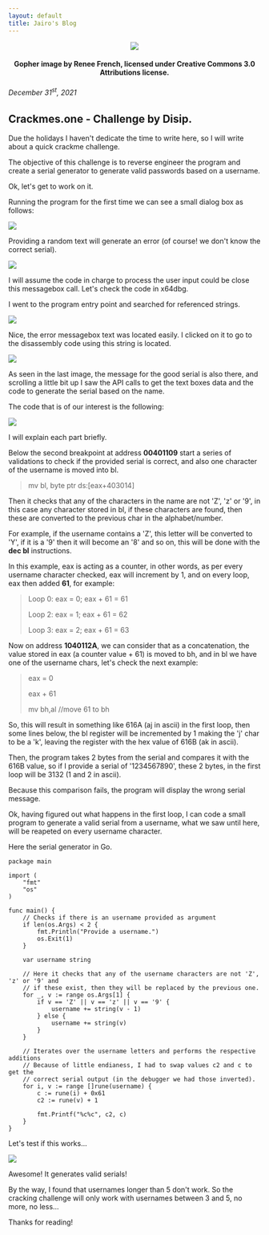 ```yaml
---
layout: default
title: Jairo's Blog
---
```


<center>
<img src="https://upload.wikimedia.org/wikipedia/commons/5/53/Go_gopher_five_years.jpg">
<h4> Gopher image by Renee French, licensed under Creative Commons 3.0 Attributions license. </h4>
</center>
<h6>December 31<sup>st</sup>, 2021</h6>

## Crackmes.one - Challenge by Disip.

Due the holidays I haven't dedicate the time to write here, so I will write about a quick crackme challenge.

The objective of this challenge is to reverse engineer the program and create a serial generator to generate valid passwords based
on a username.

Ok, let's get to work on it.

Running the program for the first time we can see a small dialog box as follows:

<img src="http://127.0.0.1:4000/images/cracking-challenge-by-disip/img001.png">

Providing a random text will generate an error (of course! we don't know the correct serial).

<img src="http://127.0.0.1:4000/images/cracking-challenge-by-disip/img002.png">

I will assume the code in charge to process the user input could be close this messagebox call.
Let's check the code in x64dbg.

I went to the program entry point and searched for referenced strings.

<img src="http://127.0.0.1:4000/images/cracking-challenge-by-disip/img003.png">

Nice, the error messagebox text was located easily. I clicked on it to go to the disassembly code using this string is located.

<img src="http://127.0.0.1:4000/images/cracking-challenge-by-disip/img004.png">

As seen in the last image, the message for the good serial is also there, and scrolling a little bit up I saw the API calls to get the text boxes data and the code to generate the serial based on the name.

The code that is of our interest is the following:

<img src="http://127.0.0.1:4000/images/cracking-challenge-by-disip/img005.png">

I will explain each part briefly.

Below the second breakpoint at address <b>00401109</b> start a series of validations to check if the provided serial is correct, and also one character of the username is moved into bl.

> mv bl, byte ptr ds:[eax+403014]

Then it checks that any of the characters in the name are not 'Z', 'z' or '9', in this case any character stored in bl, if these characters are found, then these are converted to the previous char in the alphabet/number. 

For example, if the username contains a 'Z', this letter will be converted to 'Y', if it is a '9' then it will become an '8' and so on, this will be done with the <b>dec bl</b> instructions.

In this example, eax is acting as a counter, in other words, as per every username character checked, eax will increment by 1, and on every loop, eax then added <b>61</b>, for example:

> Loop 0: eax = 0; eax + 61 = 61
>
> Loop 2: eax = 1; eax + 61 = 62
>
> Loop 3: eax = 2; eax + 61 = 63

Now on address <b>1040112A</b>, we can consider that as a concatenation, the value stored in eax (a counter value + 61) is moved to bh, and in bl we have one of the username chars, let's check the next example:

> eax = 0
>
> eax + 61
>
> mv bh,al	//move 61 to bh

So, this will result in something like 616A (aj in ascii) in the first loop, then some lines below, the bl register will be incremented by 1 making the 'j' char to be a 'k', leaving the register with the hex value of 616B (ak in ascii).

Then, the program takes 2 bytes from the serial and compares it with the 616B value, so if I provide a serial of '1234567890', these 2 bytes, in the first loop will be 3132 (1 and 2 in ascii).

Because this comparison fails, the program will display the wrong serial message.

Ok, having figured out what happens in the first loop, I can code a small program to generate a valid serial from a username, what we saw until here, will be reapeted on every username character.

Here the serial generator in Go.

```golang
package main

import (
	"fmt"
	"os"
)

func main() {
	// Checks if there is an username provided as argument
	if len(os.Args) < 2 {
		fmt.Println("Provide a username.")
		os.Exit(1)
	}

	var username string

	// Here it checks that any of the username characters are not 'Z', 'z' or '9' and
	// if these exist, then they will be replaced by the previous one.
	for _, v := range os.Args[1] {
		if v == 'Z' || v == 'z' || v == '9' {
			username += string(v - 1)
		} else {
			username += string(v)
		}
	}

	// Iterates over the username letters and performs the respective additions
	// Because of little endianess, I had to swap values c2 and c to get the
	// correct serial output (in the debugger we had those inverted).
	for i, v := range []rune(username) {
		c := rune(i) + 0x61
		c2 := rune(v) + 1

		fmt.Printf("%c%c", c2, c)
	}
}

``` 

Let's test if this works...

<img src="http://127.0.0.1:4000/images/cracking-challenge-by-disip/img006.png">

Awesome! It generates valid serials!

By the way, I found that usernames longer than 5 don't work. So the cracking challenge will only work with usernames between 3 and 5, no more, no less...

Thanks for reading!






